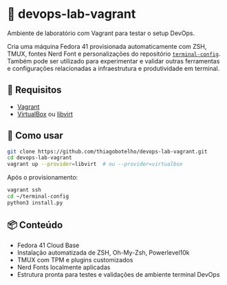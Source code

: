 # 🧪 devops-lab-vagrant

Ambiente de laboratório com Vagrant para testar o setup DevOps.

Cria uma máquina Fedora 41 provisionada automaticamente com ZSH, TMUX, fontes Nerd Font e personalizações do repositório [`terminal-config`](https://github.com/thiagobotelho/terminal-config). Também pode ser utilizado para experimentar e validar outras ferramentas e configurações relacionadas a infraestrutura e produtividade em terminal.

## 🔧 Requisitos

- [Vagrant](https://www.vagrantup.com/)
- [VirtualBox](https://www.virtualbox.org/) ou [libvirt](https://vagrant-libvirt.github.io/)

## 🚀 Como usar

```bash
git clone https://github.com/thiagobotelho/devops-lab-vagrant.git
cd devops-lab-vagrant
vagrant up --provider=libvirt  # ou --provider=virtualbox
```

Após o provisionamento:

```bash
vagrant ssh
cd ~/terminal-config
python3 install.py
```

## 📦 Conteúdo

- Fedora 41 Cloud Base
- Instalação automatizada de ZSH, Oh-My-Zsh, Powerlevel10k
- TMUX com TPM e plugins customizados
- Nerd Fonts localmente aplicadas
- Estrutura pronta para testes e validações de ambiente terminal DevOps
